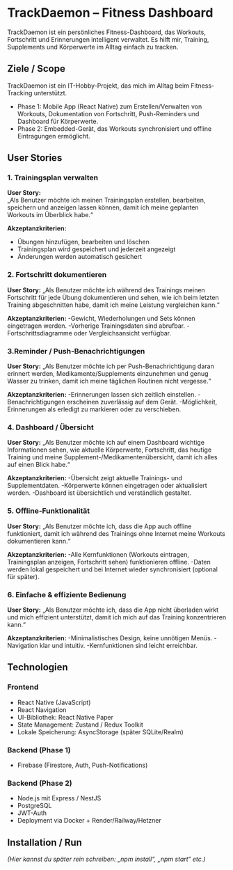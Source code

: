 # TrackDaemon – Fitness Dashboard
TrackDaemon ist ein persönliches Fitness-Dashboard, das Workouts, Fortschritt und Erinnerungen intelligent verwaltet. Es hilft mir, Training, Supplements und Körperwerte im Alltag einfach zu tracken.

## Ziele / Scope
TrackDaemon ist ein IT-Hobby-Projekt, das mich im Alltag beim Fitness-Tracking unterstützt. 
- Phase 1: Mobile App (React Native) zum Erstellen/Verwalten von Workouts, Dokumentation von Fortschritt, Push-Reminders und Dashboard für Körperwerte.
- Phase 2: Embedded-Gerät, das Workouts synchronisiert und offline Eintragungen ermöglicht.

## User Stories

### 1. Trainingsplan verwalten
**User Story:**  
„Als Benutzer möchte ich meinen Trainingsplan erstellen, bearbeiten, speichern und anzeigen lassen können, damit ich meine geplanten Workouts im Überblick habe.“

**Akzeptanzkriterien:**
- Übungen hinzufügen, bearbeiten und löschen
- Trainingsplan wird gespeichert und jederzeit angezeigt
- Änderungen werden automatisch gesichert

### 2. Fortschritt dokumentieren
**User Story:**
„Als Benutzer möchte ich während des Trainings meinen Fortschritt für jede Übung dokumentieren und sehen, wie ich beim letzten Training abgeschnitten habe, damit ich meine Leistung vergleichen kann.“

**Akzeptanzkriterien:**
-Gewicht, Wiederholungen und Sets können eingetragen werden.
-Vorherige Trainingsdaten sind abrufbar.
-Fortschrittsdiagramme oder Vergleichsansicht verfügbar.

### 3.Reminder / Push-Benachrichtigungen 
**User Story:**
„Als Benutzer möchte ich per Push-Benachrichtigung daran erinnert werden, Medikamente/Supplements einzunehmen und genug Wasser zu trinken, damit ich meine täglichen Routinen nicht vergesse.“

**Akzeptanzkriterien:**
-Erinnerungen lassen sich zeitlich einstellen.
-Benachrichtigungen erscheinen zuverlässig auf dem Gerät.
-Möglichkeit, Erinnerungen als erledigt zu markieren oder zu verschieben.

### 4. Dashboard / Übersicht
**User Story:**
„Als Benutzer möchte ich auf einem Dashboard wichtige Informationen sehen, wie aktuelle Körperwerte, Fortschritt, das heutige Training und meine Supplement-/Medikamentenübersicht, damit ich alles auf einen Blick habe.“

**Akzeptanzkriterien:**
-Übersicht zeigt aktuelle Trainings- und Supplementdaten.
-Körperwerte können eingetragen oder aktualisiert werden.
-Dashboard ist übersichtlich und verständlich gestaltet.

### 5. Offline-Funktionalität
**User Story:**
„Als Benutzer möchte ich, dass die App auch offline funktioniert, damit ich während des Trainings ohne Internet meine Workouts dokumentieren kann.“

**Akzeptanzkriterien:**
-Alle Kernfunktionen (Workouts eintragen, Trainingsplan anzeigen, Fortschritt sehen) funktionieren offline.
-Daten werden lokal gespeichert und bei Internet wieder synchronisiert (optional für später).

### 6. Einfache & effiziente Bedienung
**User Story:**
„Als Benutzer möchte ich, dass die App nicht überladen wirkt und mich effizient unterstützt, damit ich mich auf das Training konzentrieren kann.“

**Akzeptanzkriterien:**
-Minimalistisches Design, keine unnötigen Menüs.
-Navigation klar und intuitiv.
-Kernfunktionen sind leicht erreichbar.


## Technologien

### Frontend
- React Native (JavaScript)
- React Navigation
- UI-Bibliothek: React Native Paper
- State Management: Zustand / Redux Toolkit
- Lokale Speicherung: AsyncStorage (später SQLite/Realm)

### Backend (Phase 1)
- Firebase (Firestore, Auth, Push-Notifications)

### Backend (Phase 2)
- Node.js mit Express / NestJS
- PostgreSQL
- JWT-Auth
- Deployment via Docker + Render/Railway/Hetzner

## Installation / Run
*(Hier kannst du später rein schreiben: „npm install“, „npm start“ etc.)*

